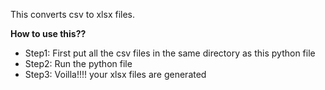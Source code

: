 This converts csv to xlsx files.

**How to use this??**
- Step1: First put all the csv files in the same directory as this python file
- Step2: Run the python file
- Step3: Voilla!!!! your xlsx files are generated